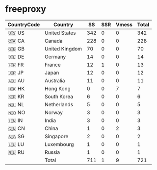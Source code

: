 # freeproxy

|CountryCode|Country|SS|SSR|Vmess|Total|
|  ----  | ----  |  ----  | ----  |  ----  | ----  |
|🇺🇸 US|United States|342|0|0|342|
|🇨🇦 CA|Canada|228|0|0|228|
|🇬🇧 GB|United Kingdom|70|0|0|70|
|🇩🇪 DE|Germany|14|0|0|14|
|🇫🇷 FR|France|12|1|0|13|
|🇯🇵 JP|Japan|12|0|0|12|
|🇦🇺 AU|Australia|11|0|0|11|
|🇭🇰 HK|Hong Kong|0|0|7|7|
|🇰🇷 KR|South Korea|6|0|0|6|
|🇳🇱 NL|Netherlands|5|0|0|5|
|🇳🇴 NO|Norway|3|0|0|3|
|🇮🇳 IN|India|3|0|0|3|
|🇨🇳 CN|China|1|0|2|3|
|🇸🇬 SG|Singapore|2|0|0|2|
|🇱🇺 LU|Luxembourg|1|0|0|1|
|🇷🇺 RU|Russia|1|0|0|1|
||Total|711|1|9|721|
